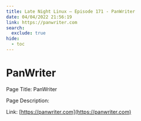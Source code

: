 ```yaml
---
title: Late Night Linux – Episode 171 - PanWriter
date: 04/04/2022 21:56:19
link: https://panwriter.com
search:
  exclude: true
hide:
  - toc
---
```


# PanWriter

Page Title: PanWriter

Page Description:  

Link: [https://panwriter.com](https://panwriter.com)